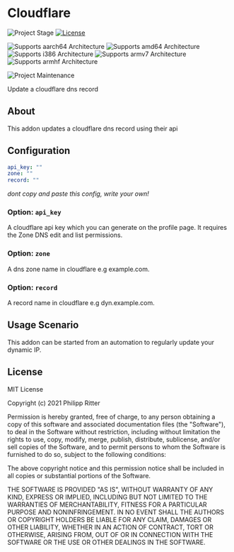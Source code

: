 # Cloudflare

![Project Stage][project-stage-shield]
[![License](https://img.shields.io/badge/License-MIT-green.svg)](LICENSE.md)

![Supports aarch64 Architecture][aarch64-shield]
![Supports amd64 Architecture][amd64-shield]
![Supports i386 Architecture][i386-shield]
![Supports armv7 Architecture][armv7-shield]
![Supports armhf Architecture][armhf-shield]

![Project Maintenance][maintenance-shield]

Update a cloudflare dns record

## About

This addon updates a cloudflare dns record using their api

## Configuration
```yaml
api_key: ""
zone: ""
record: ""
```
*dont copy and paste this config, write your own!*

### Option: ```api_key```
A cloudflare api key which you can generate on the profile page. It requires the Zone DNS edit and list permissions.

### Option: ```zone```
A dns zone name in cloudflare e.g example.com.

### Option: ```record```
A record name in cloudflare e.g dyn.example.com.

## Usage Scenario

This addon can be started from an automation to regularly update your dynamic IP.

## License

MIT License

Copyright (c) 2021 Philipp Ritter

Permission is hereby granted, free of charge, to any person obtaining a copy
of this software and associated documentation files (the "Software"), to deal
in the Software without restriction, including without limitation the rights
to use, copy, modify, merge, publish, distribute, sublicense, and/or sell
copies of the Software, and to permit persons to whom the Software is
furnished to do so, subject to the following conditions:

The above copyright notice and this permission notice shall be included in all
copies or substantial portions of the Software.

THE SOFTWARE IS PROVIDED "AS IS", WITHOUT WARRANTY OF ANY KIND, EXPRESS OR
IMPLIED, INCLUDING BUT NOT LIMITED TO THE WARRANTIES OF MERCHANTABILITY,
FITNESS FOR A PARTICULAR PURPOSE AND NONINFRINGEMENT. IN NO EVENT SHALL THE
AUTHORS OR COPYRIGHT HOLDERS BE LIABLE FOR ANY CLAIM, DAMAGES OR OTHER
LIABILITY, WHETHER IN AN ACTION OF CONTRACT, TORT OR OTHERWISE, ARISING FROM,
OUT OF OR IN CONNECTION WITH THE SOFTWARE OR THE USE OR OTHER DEALINGS IN THE
SOFTWARE.

[aarch64-shield]: https://img.shields.io/badge/aarch64-yes-green.svg
[amd64-shield]: https://img.shields.io/badge/amd64-yes-green.svg
[i386-shield]: https://img.shields.io/badge/i386-yes-green.svg
[armv7-shield]: https://img.shields.io/badge/armv7-yes-green.svg
[armhf-shield]: https://img.shields.io/badge/armhf-yes-green.svg
[maintenance-shield]: https://img.shields.io/maintenance/yes/2021.svg
[project-stage-shield]: https://img.shields.io/badge/project%20stage-stable-green.svg
[repository]: https://github.com/pheelee/hassio

